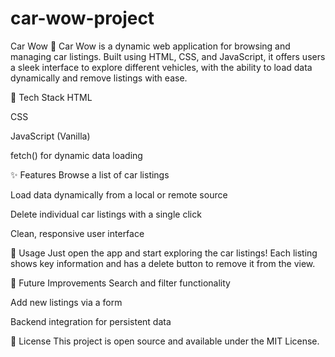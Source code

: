 # car-wow-project
Car Wow 🚗
Car Wow is a dynamic web application for browsing and managing car listings. Built using HTML, CSS, and JavaScript, it offers users a sleek interface to explore different vehicles, with the ability to load data dynamically and remove listings with ease.

🔧 Tech Stack
HTML

CSS

JavaScript (Vanilla)

fetch() for dynamic data loading

✨ Features
Browse a list of car listings

Load data dynamically from a local or remote source

Delete individual car listings with a single click

Clean, responsive user interface

🚀 Usage
Just open the app and start exploring the car listings! Each listing shows key information and has a delete button to remove it from the view.

🧠 Future Improvements
Search and filter functionality

Add new listings via a form

Backend integration for persistent data

📄 License
This project is open source and available under the MIT License.


